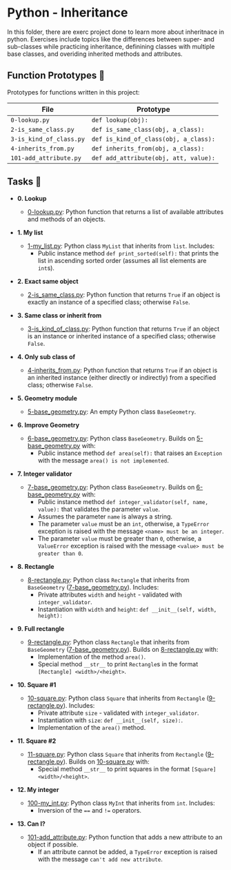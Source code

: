 # Python - Inheritance

In this folder, there are exerc project done to learn more about
inheritnace in python. Exercises include topics like the differences
between super- and sub-classes while practicing inheritance,
definining classes with multiple base classes, and overiding inherited methods
and attributes.

## Function Prototypes :floppy_disk:

Prototypes for functions written in this project:

| File                    | Prototype                             |
| ----------------------- | ------------------------------------- |
| `0-lookup.py`           | `def lookup(obj):`                    |
| `2-is_same_class.py`    | `def is_same_class(obj, a_class):`    |
| `3-is_kind_of_class.py` | `def is_kind_of_class(obj, a_class):` |
| `4-inherits_from.py`    | `def inherits_from(obj, a_class):`    |
| `101-add_attribute.py`  | `def add_attribute(obj, att, value):` |

## Tasks :page_with_curl:

* **0. Lookup**
  * [0-lookup.py](./0-lookup.py): Python function that returns a list of available attributes
  and methods of an objects.

* **1. My list**
  * [1-my_list.py](./1-my_list.py): Python class `MyList` that inherits from `list`. Includes:
    * Public instance method `def print_sorted(self):` that prints the list in
    ascending sorted order (assumes all list elements are `int`s).

* **2. Exact same object**
  * [2-is_same_class.py](./2-is_same_class.py): Python function that returns `True` if an object is
  exactly an instance of a specified class; otherwise `False`.

* **3. Same class or inherit from**
  * [3-is_kind_of_class.py](./3-is_kind_of_class.py): Python function that returns `True` if an object is
  an instance or inherited instance of a specified class; otherwise `False`.

* **4. Only sub class of**
  * [4-inherits_from.py](./4-inherits_from.py): Python function that returns `True` if an object is
  an inherited instance (either directly or indirectly) from a specified class;
  otherwise `False`.

* **5. Geometry module**
  * [5-base_geometry.py](./5-base_geometry.py): An empty Python class `BaseGeometry`.

* **6. Improve Geometry**
  * [6-base_geometry.py](./6-base_geometry.py): Python class `BaseGeometry`. Builds on
  [5-base_geometry.py](./5-base_geometry.py) with:
    * Public instance method `def area(self):` that raises an `Exception` with
    the message `area() is not implemented`.

* **7. Integer validator**
  * [7-base_geometry.py](./7-base_geometry.py): Python class `BaseGeometry`. Builds on
  [6-base_geometry.py](./6-base_geometry.py) with:
    * Public instance method `def integer_validator(self, name, value):` that
    validates the parameter `value`.
    * Assumes the parameter `name` is always a string.
    * The parameter `value` must be an `int`, otherwise, a `TypeError` exception
    is raised with the message `<name> must be an integer`.
    * The parameter `value` must be greater than `0`, otherwise, a
    `ValueError` exception is raised with the message `<value> must be greater
    than 0`.

* **8. Rectangle**
  * [8-rectangle.py](./8-rectangle.py): Python class `Rectangle` that inherits from `BaseGeometry`
  ([7-base_geometry.py](./7-base_geometry.py)). Includes:
    * Private attributes `width` and `height` - validated with `integer_validator`.
    * Instantiation with `width` and `height`: `def __init__(self, width, height):`

* **9. Full rectangle**
  * [9-rectangle.py](./9-rectangle.py): Python class `Rectangle` that inherits from `BaseGeometry`
  ([7-base_geometry.py](./7-base_geometry.py)). Builds on [8-rectangle.py](./8-rectangle.py) with:
    * Implementation of the method `area()`.
    * Special method `__str__` to print `Rectangle`s in the format `[Rectangle]
    <width>/<height>`.

* **10. Square #1**
  * [10-square.py](./10-square.py): Python class `Square` that inherits from `Rectangle`
  ([9-rectangle.py](./9-rectangle.py)). Includes:
    * Private attribute `size` - validated with `integer_validator`.
    * Instantiation with `size`: `def __init__(self, size):`.
    * Implementation of the `area()` method.

* **11. Square #2**
  * [11-square.py](./11-square.py): Python class `Square` that inherits from `Rectangle`
  ([9-rectangle.py](./9-rectangle.py)). Builds on [10-square.py](./10-square.py) with:
    * Special method `__str__` to print squares in the format `[Square]
    <width>/<height>`.

* **12. My integer**
  * [100-my_int.py](./100-my_int.py): Python class `MyInt` that inherits from `int`. Includes:
    * Inversion of the `==` and `!=` operators.

* **13. Can I?**
  * [101-add_attribute.py](./101-add_attribute.py): Python function that adds a new attribute to an
  object if possible.
    * If an attribute cannot be added, a `TypeError` exception is raised with the
    message `can't add new attribute`.

